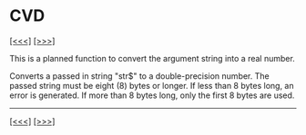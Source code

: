 # CVD

[\[\<\<\<\]](ug_25.35.md) [\[\>\>\>\]](ug_25.37.md)

This is a planned function to convert the argument string into a real
number.

Converts a passed in string "str$" to a double-precision number. The
passed string must be eight (8) bytes or longer. If less than 8 bytes
long, an error is generated. If more than 8 bytes long, only the first 8
bytes are used.

-----

[\[\<\<\<\]](ug_25.35.md) [\[\>\>\>\]](ug_25.37.md)
